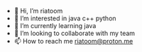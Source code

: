 - 👋 Hi, I’m riatoom
- 👀 I’m interested in java c++ python
- 🌱 I’m currently learning java
- 💞️ I’m looking to collaborate with my team
- 📫 How to reach me riatoom@proton.me
